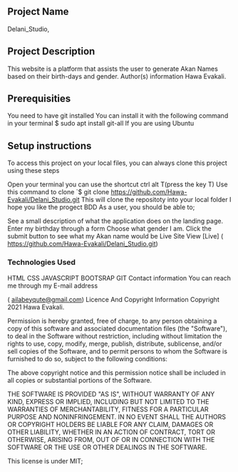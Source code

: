 ## Project Name
Delani_Studio,
## Project Description
This website is a platform that assists the user to generate Akan Names based on their birth-days and gender. Author(s) information Hawa Evakali.

## Prerequisities
You need to have git installed You can install it with the following command in your terminal $ sudo apt install git-all If you are using Ubuntu

## Setup instructions
To access this project on your local files, you can always clone this project using these steps

Open your terminal you can use the shortcut ctrl alt T(press the key T)
Use this command to clone `$ git clone https://github.com/Hawa-Evakali/Delani_Studio.git
This will clone the repositoty into your local folder I hope you like the progect
BDD
As a user, you should be able to;

See a small description of what the application does on the landing page.
Enter my birthday through a form
Choose what gender I am.
Click the submit button to see what my Akan name would be
Live Site
View [Live] ( https://github.com/Hawa-Evakali/Delani_Studio.git)

### Technologies Used
HTML CSS JAVASCRIPT BOOTSRAP GIT Contact information You can reach me through my E-mail address

( ailabeyqute@gmail.com) Licence And Copyright Information Copyright 2021 Hawa Evakali.

Permission is hereby granted, free of charge, to any person obtaining a copy of this software and associated documentation files (the "Software"), to deal in the Software without restriction, including without limitation the rights to use, copy, modify, merge, publish, distribute, sublicense, and/or sell copies of the Software, and to permit persons to whom the Software is furnished to do so, subject to the following conditions:

The above copyright notice and this permission notice shall be included in all copies or substantial portions of the Software.

THE SOFTWARE IS PROVIDED "AS IS", WITHOUT WARRANTY OF ANY KIND, EXPRESS OR IMPLIED, INCLUDING BUT NOT LIMITED TO THE WARRANTIES OF MERCHANTABILITY, FITNESS FOR A PARTICULAR PURPOSE AND NONINFRINGEMENT. IN NO EVENT SHALL THE AUTHORS OR COPYRIGHT HOLDERS BE LIABLE FOR ANY CLAIM, DAMAGES OR OTHER LIABILITY, WHETHER IN AN ACTION OF CONTRACT, TORT OR OTHERWISE, ARISING FROM, OUT OF OR IN CONNECTION WITH THE SOFTWARE OR THE USE OR OTHER DEALINGS IN THE SOFTWARE.

This license is under MIT;